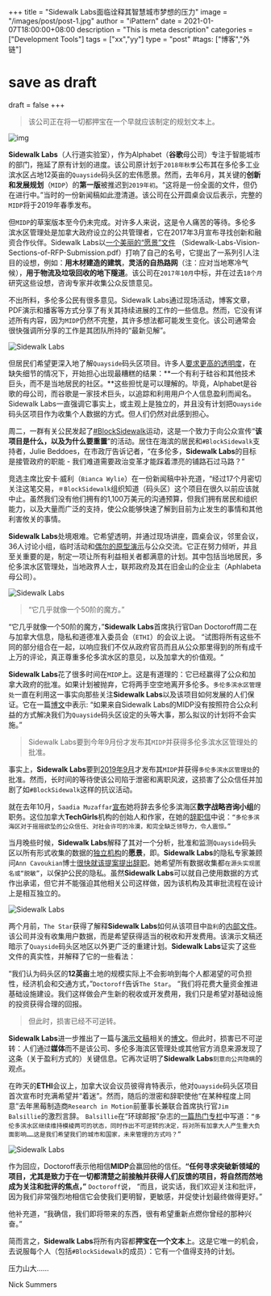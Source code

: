 +++
title = "Sidewalk Labs面临诠释其智慧城市梦想的压力"
image = "/images/post/post-1.jpg"
author = "iPattern"
date = 2021-01-07T18:00:00+08:00
description = "This is meta description"
categories = ["Development Tools"]
tags = ["xx","yy"]
type = "post"
#tags: ["博客","外链"]
# save as draft
draft = false
+++


> 该公司正在将一切都押宝在一个早就应该制定的规划文本上。



![img](https://o.aolcdn.com/images/dims?quality=85&image_uri=https%3A%2F%2Fo.aolcdn.com%2Fimages%2Fdims%3Fresize%3D2000%252C2000%252Cshrink%26image_uri%3Dhttps%253A%252F%252Fs.yimg.com%252Fos%252Fcreatr-uploaded-images%252F2019-04%252Fc926ad20-56e7-11e9-967e-671fa2b46ad1%26client%3Da1acac3e1b3290917d92%26signature%3D34e243f1f8dd30998bf8bc5e8681344b675ba424&client=amp-blogside-v2&signature=612deb0edb834504cd14dbdc16c9bb7ff4dc8e3b)



**Sidewalk Labs**（人行道实验室），作为Alphabet（**谷歌**母公司）专注于智能城市的部门，拖延了原有计划的进度。该公司原计划于`2018年秋季`公布其在多伦多工业滨水区占地12英亩的`Quayside`码头区的宏伟愿景。然而，去年6月，其关键的**创新和发展规划**（`MIDP`）的**第一版**被推迟到`2019年初`。“这将是一份全面的文件，但仍在进行中。”当时的一份新闻稿如此澄清道。该公司在公开圆桌会议后表示，完整的`MIDP`将于2019年春季发布。

但`MIDP`的草案版本至今仍未完成。对许多人来说，这是令人痛苦的等待。多伦多滨水区管理处是加拿大政府设立的公共管理者，它在2017年3月宣布寻找创新和融资合作伙伴。Sidewalk Labs以[一个美丽的“愿景”文件](https://sidewalktoronto.ca/wp-content/uploads/2017/10/Sidewalk-Labs-Vision-Sections-of-RFP-Submission.pdf) （Sidewalk-Labs-Vision-Sections-of-RFP-Submission.pdf）打响了自己的名号，它提出了一系列引人注目的设想，例如：**用木材建造的建筑**，**灵活的自热路网**（注：应对当地寒冷气候），**用于物流及垃圾回收的地下隧道**。该公司在`2017年10月`中标，并在过去`18个月`研究这些设想，咨询专家并收集公众反馈意见。

不出所料，多伦多公民有很多意见。Sidewalk Labs通过现场活动，博客文章，PDF演示和播客等方式分享了有关其持续进展的工作的一些信息。然而，它没有详述所有内容，因为`MIDP`仍然不完整，其许多想法都可能发生变化。该公司通常会很快强调所分享的工作是其团队所持的“最新见解”。

![Sidewalk Labs](https://o.aolcdn.com/images/dims?resize=2000%2C2000%2Cshrink&image_uri=https%3A%2F%2Fs.yimg.com%2Fos%2Fcreatr-uploaded-images%2F2019-04%2Fab426f50-56e8-11e9-9ffb-5c884f09dab2&client=a1acac3e1b3290917d92&signature=d6fe7b0f0ef25f0b2118ae243ca0a45e3c69337b)

但居民们希望更深入地了解`Quayside`码头区项目。许多人[要求更高的透明度](https://www.bbc.co.uk/news/world-us-canada-43493936)，在缺失细节的情况下，开始担心出现最糟糕的结果：**一个有利于硅谷和其他技术巨头，而不是当地居民的社区。**这些担忧是可以理解的。毕竟，Alphabet是谷歌的母公司，而谷歌是一家技术巨头，以追踪和利用用户个人信息盈利而闻名。Sidewalk Labs一直强调它事实上，或主观上是独立的，并且没有计划把`Quayside`码头区项目作为收集个人数据的方式。但人们仍然对此感到担心。

周二，一群有关公民发起了[#BlockSidewalk](https://www.blocksidewalk.ca/)运动，这是一个致力于向公众宣传“**该项目是什么，以及为什么要重置**”的活动。居住在海滨的居民和`#BlockSidewalk`支持者，Julie Beddoes，在市政厅告诉记者，“在多伦多，**Sidewalk Labs**的目标是接管政府的职能 - 我们难道需要政治变革才能踩着漂亮的铺路石过马路？“

竞选主席比安卡·威利（`Bianca Wylie`）在一份新闻稿中补充道，“经过17个月密切关注这笔交易，`＃BlockSidewalk`组织知道（码头区）这个项目在很久以前应该就中止。虽然我们没有他们拥有的1,100万美元的沟通预算，但我们拥有居民和组织能力，以及大量而广泛的支持，使公众能够快速了解到目前为止发生的事情和其他利害攸关的事情。

**Sidewalk Labs**处境艰难。它希望透明，并通过现场讲座，圆桌会议，邻里会议，36人讨论小组，临时活动和[偶尔的原型演示](https://www.engadget.com/2019/03/01/sidewalk-labs-toronto-protoypes-weather/)与公众交流。它正在努力倾听，并且至关重要的是，制定一项让所有利益相关者都满意的计划。其中包括当地居民，多伦多滨水区管理处，当地政界人士，联邦政府及其在旧金山的企业主（Aphlabeta母公司）。

![Sidewalk Labs](https://o.aolcdn.com/images/dims?resize=2000%2C2000%2Cshrink&image_uri=https%3A%2F%2Fs.yimg.com%2Fos%2Fcreatr-uploaded-images%2F2019-04%2F329030f0-56e9-11e9-9eff-cc631c80172c&client=a1acac3e1b3290917d92&signature=0bbb699bf9c1a98100c9e939e5bedabe4d95c278)

> “它几乎就像一个50阶的魔方。”

“它几乎就像一个50阶的魔方，”**Sidewalk Labs**首席执行官Dan Doctoroff周二在与加拿大信息，隐私和道德准入委员会（`ETHI`）的会议上说。 “试图将所有这些不同的部分组合在一起，以响应我们不仅从政府官员而且从公众那里得到的所有成千上万的评论，真正尊重多伦多滨水区的意见，以及加拿大的价值观。“

**Sidewalk Labs**花了很多时间在`MIDP`上。这是有道理的：它已经赢得了公众和加拿大政府的批准。如果计划被抛弃，它将两手空空地离开多伦多。`多伦多滨水区管理处`一直在利用这一事实向那些关注**Sidewalk Labs**以及该项目如何发展的人们保证。它在一篇[博文](https://waterfrontoronto.ca/nbe/portal/waterfront/Home/waterfronthome/newsroom/newsarchive/news/2019/february/waterfront+toronto+statement+on+recent+media+reports+regarding+the+quayside+project)中表示:  “如果来自Sidewalk Labs的MIDP没有按照符合公众利益的方式解决我们为`Quayside`码头区设定的头等大事，那么拟议的计划将不会实施。”

> Sidewalk Labs要到今年9月份才发布其`MIDP`并获得多伦多滨水区管理处的批准。

事实上，**Sidewalk Labs**要到[2019年9月](https://sidewalktoronto.ca/wp-content/uploads/2018/07/Plan-Development-Agreement_July312018_Fully-Executed.pdf)才发布其`MIDP`并获得`多伦多滨水区管理处`的批准。然而，长时间的等待使该公司陷于泄密和离职风波，这损害了公众信任并加剧了如`#BlockSidewalk`这样的抗议活动。

就在去年10月，`Saadia Muzaffar`[宣布](https://motherboard.vice.com/en_us/article/3km74w/google-smart-city-in-toronto-advisor-resigns-data-privacy)她将辞去多伦多滨海区**数字战略咨询小组**的职务。这位加拿大**TechGirls**机构的创始人和作家，在她的[辞职信](https://twitter.com/amandaannroth/status/1047919237917016064)中说：`“多伦多滨海区对于摇摇欲坠的公众信任、对社会许可的冷漠，和完全缺乏领导力，令人震惊。”`

当月晚些时候，**Sidewalk Labs**解释了其对一个分析，批准和监测`Quayside`码头区以所有形式收集的数据的[独立机构](https://medium.com/sidewalk-talk/an-update-on-data-governance-for-sidewalk-toronto-d810245f10f7)的**愿景**，即。**Sidewalk Labs**的隐私专家兼顾问`Ann Cavoukian`博士[很快就该提案提出辞职](https://globalnews.ca/news/4579265/ann-cavoukian-resigns-sidewalk-labs/)。她希望所有数据收集都`在源头实现匿名或“脱敏”`，以保护公民的隐私。虽然**Sidewalk Labs**可以就自己使用数据的方式作出承诺，但它并不能强迫其他相关公司这样做，因为该机构及其审批流程在设计上是相互独立的。

![Sidewalk Labs](https://o.aolcdn.com/images/dims?resize=2000%2C2000%2Cshrink&image_uri=https%3A%2F%2Fs.yimg.com%2Fos%2Fcreatr-uploaded-images%2F2019-04%2Fdc4e79d0-56e9-11e9-87dd-d7dcc797b2ae&client=a1acac3e1b3290917d92&signature=81a8c4878b243bc40265479a51685c1886cffd09)

两个月前，`The Star`获得了解释**Sidewalk Labs**如何从该项目中`盈利`的[内部文件](https://www.thestar.com/news/gta/2019/02/14/googles-sidewalk-labs-plans-massive-expansion-to-waterfront-vision.html?__twitter_impression=true)。该公司并没有收集用户数据，而是希望获得适当的税收和开发费用。该演示文稿还暗示了`Quayside`码头区地区以外更广泛的重建计划。**Sidewalk Labs**证实了这些文件的真实性，并解释了它的一些看法：

“我们认为码头区的**12英亩**土地的规模实际上不会影响到每个人都渴望的可负担性，经济机会和交通方式，”`Doctoroff`告诉`The Star`。 “我们将花费大量资金推进基础设施建设。我们这样做会产生新的税收或开发费用，我们只是希望对基础设施的投资获得合理的回报。

> 但此时，损害已经不可逆转。

**Sidewalk Labs**进一步推出了一篇与[演示文稿](https://sidewalktoronto.ca/wp-content/uploads/2019/02/FEB14-SWTO-Business-Case-Overview.pdf)相关的[博文](https://medium.com/sidewalk-toronto/sidewalk-toronto-project-update-d44738cdb239)。但此时，损害已不可逆转：人们通过**媒体**而不是该公司、多伦多海滨区管理处或其他官方消息来源发现了这条（关于盈利方式的）关键信息。它再次证明了**Sidewalk Labs**`刻意向公共隐瞒`的观点。

在昨天的**ETHI**会议上，加拿大议会议员彼得肯特表示，他对`Quayside`码头区项目首次宣布时充满希望并“着迷”。然而，随后的泄密和辞职使他“在某种程度上同意”去年黑莓制造商`Research in Motion`前董事长兼联合首席执行官`Jim Balsillie`的激烈言辞。 `Balsillie`在“环球邮报”杂志的[一篇热门专栏](https://www.theglobeandmail.com/opinion/article-sidewalk-toronto-is-not-a-smart-city/)中写道：`“多伦多滨水区继续维持模棱两可的状态，同时作出不可逆转的决定，将对所有加拿大人产生重大负面影响……这是我们希望我们的城市和国家，未来管理的方式吗？”`

![Sidewalk Labs](https://o.aolcdn.com/images/dims?resize=2000%2C2000%2Cshrink&image_uri=https%3A%2F%2Fs.yimg.com%2Fos%2Fcreatr-uploaded-images%2F2019-04%2F2a971070-56ea-11e9-9d7f-40ca11bb9b86&client=a1acac3e1b3290917d92&signature=ade4f20a03a6d88a1660aa137705ebe63ee858ea)

作为回应，Doctoroff表示他相信**MIDP**会赢回他的信任。**“任何寻求突破新领域的项目，尤其是致力于在一切都清楚之前接触并获得人们反馈的项目，将自然而然地成为关注和批评的焦点，”**  `Doctoroff`说， “而且，说实话，我们欢迎关注和批评，因为我们非常强烈地相信它会使我们更明智，更敏感，并促使计划最终做得更好。”

他补充道，“我确信，我们即将带来的东西，很有希望重新点燃你曾经的那种兴奋。”

简而言之，**Sidewalk Labs**将所有内容都**押宝在一个文本**上。这是它唯一的机会，去说服每个人（包括`#BlockSidewalk`的成员）：它有一个值得支持的计划。

压力山大……

Nick Summers